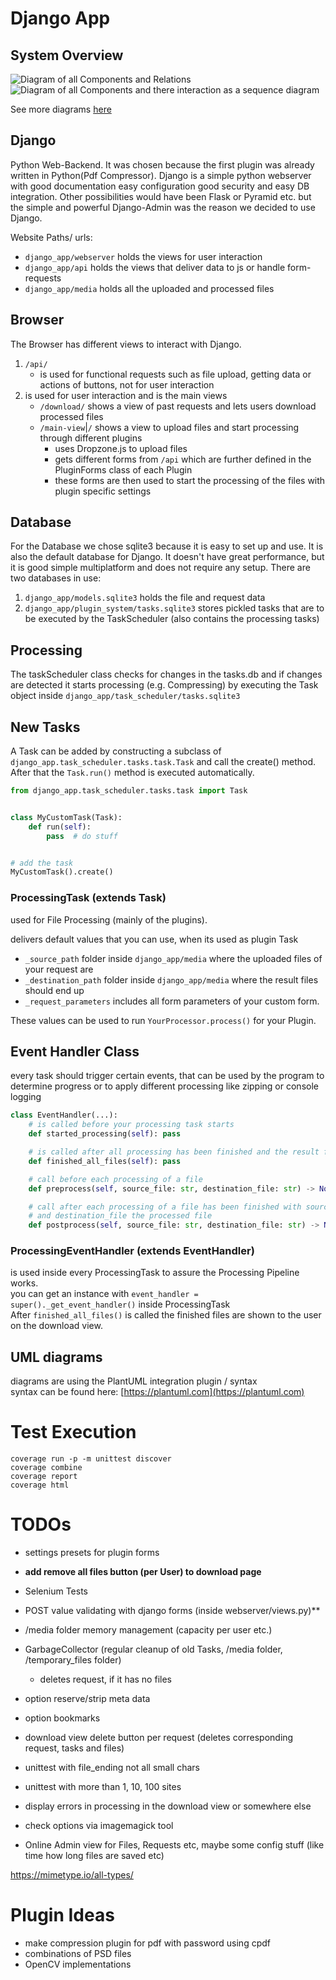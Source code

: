# Django App

## System Overview

![Diagram of all Components and Relations](diagrams/images/components.png)
![Diagram of all Components and there interaction as a sequence diagram](diagrams/images/flowchart.png)

See more diagrams [here](diagrams)

## Django

Python Web-Backend. It was chosen because the first plugin was already written in Python(Pdf Compressor).
Django is a simple python webserver with good documentation easy configuration good security and easy DB
integration. Other possibilities would have been Flask or Pyramid etc. but the simple and powerful Django-Admin was
the reason we decided to use Django.

Website Paths/ urls:

* `django_app/webserver` holds the views for user interaction
* `django_app/api` holds the views that deliver data to js or handle form-requests
* `django_app/media` holds all the uploaded and processed files

## Browser

The Browser has different views to interact with Django.
1. `/api/`
    * is used for functional requests such as file upload, getting data or actions of buttons, not for user interaction
2. is used for user interaction and is the main views  
   * `/download/` shows a view of past requests and lets users download processed files
   * `/main-view`|`/` shows a view to upload files and start processing through different plugins
     * uses Dropzone.js to upload files
     * gets different forms from `/api` which are further defined in the PluginForms class of each Plugin
     * these forms are then used to start the processing of the files with plugin specific settings

## Database

For the Database we chose sqlite3 because it is easy to set up and use. It is also the default database for Django.
It doesn't have great performance, but it is good simple multiplatform and does not require any setup.
There are two databases in use:

1. `django_app/models.sqlite3` holds the file and request data
2. `django_app/plugin_system/tasks.sqlite3` stores pickled tasks that are to be executed by the TaskScheduler (also contains the processing
   tasks)

## Processing

The taskScheduler class checks for changes in the tasks.db and if changes are detected
it starts processing (e.g. Compressing) by executing the Task object inside `django_app/task_scheduler/tasks.sqlite3`

## New Tasks

A Task can be added by constructing a subclass of `django_app.task_scheduler.tasks.task.Task` and call the create()
method.
After that the `Task.run()` method is executed automatically.

```python
from django_app.task_scheduler.tasks.task import Task


class MyCustomTask(Task):
    def run(self):
        pass  # do stuff


# add the task
MyCustomTask().create()
```

### ProcessingTask (extends Task)

used for File Processing (mainly of the plugins).

delivers default values that you can use, when its used as plugin Task

* `_source_path` folder inside `django_app/media` where the uploaded files of your request are
* `_destination_path` folder inside `django_app/media` where the result files should end up
* `_request_parameters` includes all form parameters of your custom form.

These values can be used to run `YourProcessor.process()` for your Plugin.

## Event Handler Class

every task should trigger certain events, that can be used by the program to determine progress or to apply different
processing like zipping or console logging

```python
class EventHandler(...):
    # is called before your processing task starts
    def started_processing(self): pass

    # is called after all processing has been finished and the result files exist in the destination directory
    def finished_all_files(self): pass

    # call before each processing of a file
    def preprocess(self, source_file: str, destination_file: str) -> None: pass

    # call after each processing of a file has been finished with source_file as the unchanged starting file
    # and destination_file the processed file
    def postprocess(self, source_file: str, destination_file: str) -> None: pass
```

### ProcessingEventHandler (extends EventHandler)

is used inside every ProcessingTask to assure the Processing Pipeline works.  
you can get an instance with `event_handler = super()._get_event_handler()` inside ProcessingTask  
After `finished_all_files()` is called the finished files are shown to the user on the download view.

## UML diagrams

diagrams are using the PlantUML integration plugin / syntax  
syntax can be found here: [https://plantuml.com](https://plantuml.com)

# Test Execution

`coverage run -p -m unittest discover`  
`coverage combine`  
`coverage report`  
`coverage html`

# TODOs
* settings presets for plugin forms
* **add remove all files button (per User) to download page**
* Selenium Tests
* POST value validating with django forms (inside webserver/views.py)**
* /media folder memory management (capacity per user etc.)
* GarbageCollector (regular cleanup of old Tasks, /media folder, /temporary_files folder)
    * deletes request, if it has no files
* option reserve/strip meta data
* option bookmarks
* download view delete button per request (deletes corresponding request, tasks and files)
* unittest with file_ending not all small chars
* unittest with more than 1, 10, 100 sites
* display errors in processing in the download view or somewhere else

* check options via imagemagick tool
* Online Admin view for Files, Requests etc, maybe some config stuff (like time how long files are saved etc)

https://mimetype.io/all-types/

# Plugin Ideas

* make compression plugin for pdf with password using cpdf
* combinations of PSD files
* OpenCV implementations
